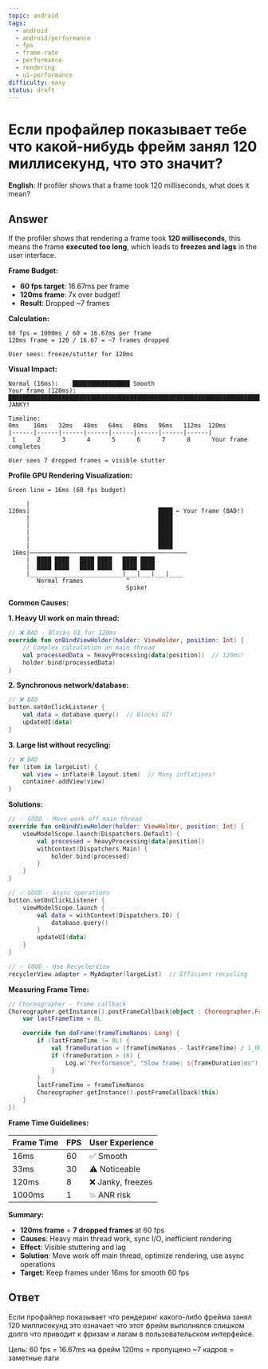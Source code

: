 ```yaml
---
topic: android
tags:
  - android
  - android/performance
  - fps
  - frame-rate
  - performance
  - rendering
  - ui-performance
difficulty: easy
status: draft
---
```


# Если профайлер показывает тебе что какой-нибудь фрейм занял 120 миллисекунд, что это значит?

**English**: If profiler shows that a frame took 120 milliseconds, what does it mean?

## Answer

If the profiler shows that rendering a frame took **120 milliseconds**, this means the frame **executed too long**, which leads to **freezes and lags** in the user interface.

**Frame Budget:**

- **60 fps target**: 16.67ms per frame
- **120ms frame**: 7x over budget!
- **Result**: Dropped ~7 frames

**Calculation:**

```
60 fps = 1000ms / 60 = 16.67ms per frame
120ms frame = 120 / 16.67 = ~7 frames dropped

User sees: freeze/stutter for 120ms
```

**Visual Impact:**

```
Normal (16ms):    ████████████████ Smooth
Your frame (120ms): ████████████████████████████████████████████████████████████████████████ JANKY!

Timeline:
0ms    16ms   32ms   48ms   64ms   80ms   96ms   112ms  120ms
|------|------|------|------|------|------|------|------|
 1      2      3      4      5      6      7      8      Your frame completes

User sees 7 dropped frames = visible stutter
```

**Profile GPU Rendering Visualization:**

```
Green line = 16ms (60 fps budget)

     |
120ms|                                    ████ ← Your frame (BAD!)
     |                                    ████
     |                                    ████
     |                                    ████
     |                                    ████
     |                                    ████
 16ms|────────────────────────────────────────────
     |  ████ ████   ████ ████   ████ ████
     |  ████ ████   ████ ████   ████ ████
     |__________________________|___|___|___|____
        Normal frames            ^
                                 Spike!
```

**Common Causes:**

**1. Heavy UI work on main thread:**

```kotlin
// ❌ BAD - Blocks UI for 120ms
override fun onBindViewHolder(holder: ViewHolder, position: Int) {
    // Complex calculation on main thread
    val processedData = heavyProcessing(data[position])  // 120ms!
    holder.bind(processedData)
}
```

**2. Synchronous network/database:**

```kotlin
// ❌ BAD
button.setOnClickListener {
    val data = database.query()  // Blocks UI!
    updateUI(data)
}
```

**3. Large list without recycling:**

```kotlin
// ❌ BAD
for (item in largeList) {
    val view = inflate(R.layout.item)  // Many inflations!
    container.addView(view)
}
```

**Solutions:**

```kotlin
// ✅ GOOD - Move work off main thread
override fun onBindViewHolder(holder: ViewHolder, position: Int) {
    viewModelScope.launch(Dispatchers.Default) {
        val processed = heavyProcessing(data[position])
        withContext(Dispatchers.Main) {
            holder.bind(processed)
        }
    }
}

// ✅ GOOD - Async operations
button.setOnClickListener {
    viewModelScope.launch {
        val data = withContext(Dispatchers.IO) {
            database.query()
        }
        updateUI(data)
    }
}

// ✅ GOOD - Use RecyclerView
recyclerView.adapter = MyAdapter(largeList)  // Efficient recycling
```

**Measuring Frame Time:**

```kotlin
// Choreographer - frame callback
Choreographer.getInstance().postFrameCallback(object : Choreographer.FrameCallback {
    var lastFrameTime = 0L

    override fun doFrame(frameTimeNanos: Long) {
        if (lastFrameTime != 0L) {
            val frameDuration = (frameTimeNanos - lastFrameTime) / 1_000_000
            if (frameDuration > 16) {
                Log.w("Performance", "Slow frame: ${frameDuration}ms")
            }
        }
        lastFrameTime = frameTimeNanos
        Choreographer.getInstance().postFrameCallback(this)
    }
})
```

**Frame Time Guidelines:**

| Frame Time | FPS | User Experience |
|------------|-----|-----------------|
| 16ms | 60 | ✅ Smooth |
| 33ms | 30 | ⚠️ Noticeable |
| 120ms | 8 | ❌ Janky, freezes |
| 1000ms | 1 | 💥 ANR risk |

**Summary:**

- **120ms frame** = **7 dropped frames** at 60 fps
- **Causes**: Heavy main thread work, sync I/O, inefficient rendering
- **Effect**: Visible stuttering and lag
- **Solution**: Move work off main thread, optimize rendering, use async operations
- **Target**: Keep frames under 16ms for smooth 60 fps

## Ответ

Если профайлер показывает что рендеринг какого-либо фрейма занял 120 миллисекунд это означает что этот фрейм выполнялся слишком долго что приводит к фризам и лагам в пользовательском интерфейсе.

Цель: 60 fps = 16.67ms на фрейм
120ms = пропущено ~7 кадров = заметные лаги

